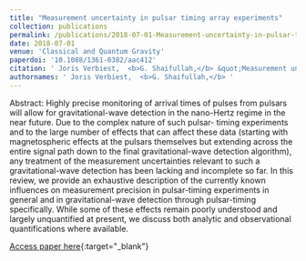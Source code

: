 ```yaml
---
title: "Measurement uncertainty in pulsar timing array experiments"
collection: publications
permalink: /publications/2018-07-01-Measurement-uncertainty-in-pulsar-timing-array-experiments
date: 2018-07-01
venue: 'Classical and Quantum Gravity'
paperdoi: '10.1088/1361-6382/aac412'
citation: ' Joris Verbiest,  <b>G. Shaifullah,</b> &quot;Measurement uncertainty in pulsar timing array experiments.&quot; Classical and Quantum Gravity, 2018.'
authornames: ' Joris Verbiest,  <b>G. Shaifullah,</b> '
---
```

Abstract:
 Highly precise monitoring of arrival times of pulses from pulsars will allow for gravitational-wave detection in the nano-Hertz regime in the near future. Due to the complex nature of such pulsar- timing experiments and to the large number of effects that can affect these data (starting with magnetospheric effects at the pulsars themselves but extending across the entire signal path down to the final gravitational-wave detection algorithm), any treatment of the measurement uncertainties relevant to such a gravitational-wave detection has been lacking and incomplete so far. In this review, we provide an exhaustive description of the currently known influences on measurement precision in pulsar-timing experiments in general and in gravitational-wave detection through pulsar-timing specifically. While some of these effects remain poorly understood and largely unquantified at present, we discuss both analytic and observational quantifications where available. 

[Access paper here](https:/doi.org/10.1088/1361-6382/aac412){:target="_blank"}
